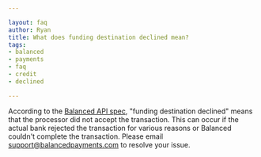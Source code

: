```yaml
---

layout: faq
author: Ryan
title: What does funding destination declined mean?
tags:
- balanced
- payments
- faq
- credit
- declined

---
```


According to the [Balanced API spec](https://github.com/balanced/balanced-api/blob/master/errors.rst), "funding destination declined" means that the processor did not accept the transaction. This can occur if the actual bank rejected the transaction for various reasons or Balanced couldn't complete the transaction. Please email [support@balancedpayments.com](support@balancedpayments.com) to resolve your issue.
